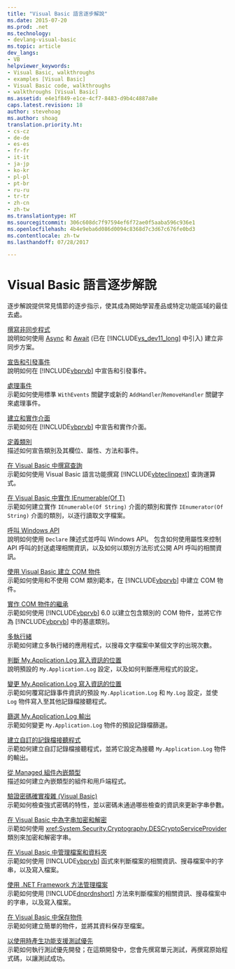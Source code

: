 ```yaml
---
title: "Visual Basic 語言逐步解說"
ms.date: 2015-07-20
ms.prod: .net
ms.technology:
- devlang-visual-basic
ms.topic: article
dev_langs:
- VB
helpviewer_keywords:
- Visual Basic, walkthroughs
- examples [Visual Basic]
- Visual Basic code, walkthroughs
- walkthroughs [Visual Basic]
ms.assetid: e4e1f849-e1ce-4cf7-8483-d9b4c4887a8e
caps.latest.revision: 18
author: stevehoag
ms.author: shoag
translation.priority.ht:
- cs-cz
- de-de
- es-es
- fr-fr
- it-it
- ja-jp
- ko-kr
- pl-pl
- pt-br
- ru-ru
- tr-tr
- zh-cn
- zh-tw
ms.translationtype: HT
ms.sourcegitcommit: 306c608dc7f97594ef6f72ae0f5aaba596c936e1
ms.openlocfilehash: 4b4e9eba6d086d0094c8368d7c3d67c676fe0bd3
ms.contentlocale: zh-tw
ms.lasthandoff: 07/28/2017

---
```

# <a name="visual-basic-language-walkthroughs"></a>Visual Basic 語言逐步解說
逐步解說提供常見情節的逐步指示，使其成為開始學習產品或特定功能區域的最佳去處。  
  
 [撰寫非同步程式](./programming-guide/concepts/async/walkthrough-accessing-the-web-by-using-async-and-await.md)  
 說明如何使用 [Async](../visual-basic/language-reference/modifiers/async.md) 和 [Await](../visual-basic/language-reference/operators/await-operator.md) (已在 [!INCLUDE[vs_dev11_long](../csharp/includes/vs_dev11_long_md.md)] 中引入) 建立非同步方案。  
  
 [宣告和引發事件](../visual-basic/programming-guide/language-features/events/walkthrough-declaring-and-raising-events.md)  
 說明如何在 [!INCLUDE[vbprvb](~/includes/vbprvb-md.md)] 中宣告和引發事件。  
  
 [處理事件](../visual-basic/programming-guide/language-features/events/walkthrough-handling-events.md)  
 示範如何使用標準 `WithEvents` 關鍵字或新的 `AddHandler`/`RemoveHandler` 關鍵字來處理事件。  
  
 [建立和實作介面](../visual-basic/programming-guide/language-features/interfaces/walkthrough-creating-and-implementing-interfaces.md)  
 示範如何在 [!INCLUDE[vbprvb](~/includes/vbprvb-md.md)] 中宣告和實作介面。  
  
 [定義類別](../visual-basic/programming-guide/language-features/objects-and-classes/walkthrough-defining-classes.md)  
 描述如何宣告類別及其欄位、屬性、方法和事件。  
  
 [在 Visual Basic 中撰寫查詢](../visual-basic/programming-guide/concepts/linq/walkthrough-writing-queries.md)  
 示範如何使用 Visual Basic 語言功能撰寫 [!INCLUDE[vbteclinqext](~/includes/vbteclinqext-md.md)] 查詢運算式。  
  
 [在 Visual Basic 中實作 IEnumerable(Of T)](../visual-basic/programming-guide/language-features/control-flow/walkthrough-implementing-ienumerable-of-t.md)  
 示範如何建立實作 `IEnumerable(Of String)` 介面的類別和實作 `IEnumerator(Of String)` 介面的類別，以逐行讀取文字檔案。  
  
 [呼叫 Windows API](../visual-basic/programming-guide/com-interop/walkthrough-calling-windows-apis.md)  
 說明如何使用 `Declare` 陳述式並呼叫 Windows API。 包含如何使用屬性來控制 API 呼叫的封送處理相關資訊，以及如何以類別方法形式公開 API 呼叫的相關資訊。  
  
 [使用 Visual Basic 建立 COM 物件](../visual-basic/programming-guide/com-interop/walkthrough-creating-com-objects.md)  
 示範如何使用和不使用 COM 類別範本，在 [!INCLUDE[vbprvb](~/includes/vbprvb-md.md)] 中建立 COM 物件。  
  
 [實作 COM 物件的繼承](../visual-basic/programming-guide/com-interop/walkthrough-implementing-inheritance-with-com-objects.md)  
 示範如何使用 [!INCLUDE[vbprvb](~/includes/vbprvb-md.md)] 6.0 以建立包含類別的 COM 物件，並將它作為 [!INCLUDE[vbprvb](~/includes/vbprvb-md.md)] 中的基底類別。  
  
 [多執行緒](http://msdn.microsoft.com/library/2cbf5116-8499-4af9-818c-6f7c1c2ad2c9)  
 示範如何建立多執行緒的應用程式，以搜尋文字檔案中某個文字的出現次數。  
  
 [判斷 My.Application.Log 寫入資訊的位置](../visual-basic/developing-apps/programming/log-info/walkthrough-determining-where-my-application-log-writes-information.md)  
 說明預設的 `My.Application.Log` 設定，以及如何判斷應用程式的設定。  
  
 [變更 My.Application.Log 寫入資訊的位置](../visual-basic/developing-apps/programming/log-info/walkthrough-changing-where-my-application-log-writes-information.md)  
 示範如何覆寫記錄事件資訊的預設 `My.Application.Log` 和 `My.Log` 設定，並使 `Log` 物件寫入至其他記錄檔接聽程式。  
  
 [篩選 My.Application.Log 輸出](../visual-basic/developing-apps/programming/log-info/walkthrough-filtering-my-application-log-output.md)  
 示範如何變更 `My.Application.Log` 物件的預設記錄檔篩選。  
  
 [建立自訂的記錄檔接聽程式](../visual-basic/developing-apps/programming/log-info/walkthrough-creating-custom-log-listeners.md)  
 示範如何建立自訂記錄檔接聽程式，並將它設定為接聽 `My.Application.Log` 物件的輸出。  
  
 [從 Managed 組件內嵌類型](http://msdn.microsoft.com/library/b28ec92c-1867-4847-95c0-61adfe095e21)  
 描述如何建立內嵌類型的組件和用戶端程式。  
  
 [驗證密碼確實複雜 (Visual Basic)](../visual-basic/programming-guide/language-features/strings/walkthrough-validating-that-passwords-are-complex.md)  
 示範如何檢查強式密碼的特性，並以密碼未通過哪些檢查的資訊來更新字串參數。  
  
 [在 Visual Basic 中為字串加密和解密](../visual-basic/programming-guide/language-features/strings/walkthrough-encrypting-and-decrypting-strings.md)  
 示範如何使用 <xref:System.Security.Cryptography.DESCryptoServiceProvider> 類別來加密和解密字串。  
  
 [在 Visual Basic 中管理檔案和資料夾](../visual-basic/developing-apps/programming/drives-directories-files/walkthrough-manipulating-files-and-directories.md)  
 示範如何使用 [!INCLUDE[vbprvb](~/includes/vbprvb-md.md)] 函式來判斷檔案的相關資訊、搜尋檔案中的字串，以及寫入檔案。  
  
 [使用 .NET Framework 方法管理檔案](../visual-basic/developing-apps/programming/drives-directories-files/walkthrough-manipulating-files-by-using-net-framework-methods.md)  
 示範如何使用 [!INCLUDE[dnprdnshort](~/includes/dnprdnshort-md.md)] 方法來判斷檔案的相關資訊、搜尋檔案中的字串，以及寫入檔案。  
  
 [在 Visual Basic 中保存物件](http://msdn.microsoft.com/library/cb0a0917-08d5-4578-ad2b-3764ccf6167f)  
 示範如何建立簡單的物件，並將其資料保存至檔案。  
  
 [以使用時產生功能支援測試優先](http://msdn.microsoft.com/library/764c17a4-cd95-4c23-bf63-d92d9c5adfb2)  
 示範如何執行測試優先開發；在這類開發中，您會先撰寫單元測試，再撰寫原始程式碼，以讓測試成功。

